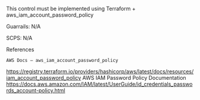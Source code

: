 This control must be implemented using Terraform + aws_iam_account_password_policy

Guarrails:
N/A

SCPS:
N/A


References

    AWS Docs – aws_iam_account_password_policy
https://registry.terraform.io/providers/hashicorp/aws/latest/docs/resources/iam_account_password_policy
    AWS IAM Password Policy Documentation
    https://docs.aws.amazon.com/IAM/latest/UserGuide/id_credentials_passwords_account-policy.html